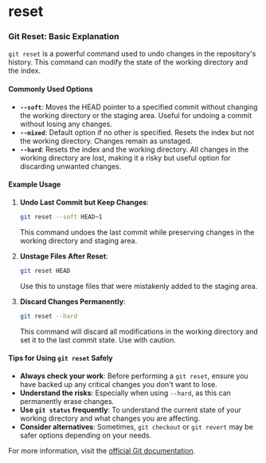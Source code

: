 # reset

### Git Reset: Basic Explanation

`git reset` is a powerful command used to undo changes in the repository's history. This command can modify the state of the working directory and the index.

#### Commonly Used Options

* **`--soft`**: Moves the HEAD pointer to a specified commit without changing the working directory or the staging area. Useful for undoing a commit without losing any changes.
* **`--mixed`**: Default option if no other is specified. Resets the index but not the working directory. Changes remain as unstaged.
* **`--hard`**: Resets the index and the working directory. All changes in the working directory are lost, making it a risky but useful option for discarding unwanted changes.

#### Example Usage

1.  **Undo Last Commit but Keep Changes**:

    ```bash
    git reset --soft HEAD~1
    ```

    This command undoes the last commit while preserving changes in the working directory and staging area.
2.  **Unstage Files After Reset**:

    ```bash
    git reset HEAD
    ```

    Use this to unstage files that were mistakenly added to the staging area.
3.  **Discard Changes Permanently**:

    ```bash
    git reset --hard
    ```

    This command will discard all modifications in the working directory and set it to the last commit state. Use with caution.

#### Tips for Using `git reset` Safely

* **Always check your work**: Before performing a `git reset`, ensure you have backed up any critical changes you don't want to lose.
* **Understand the risks**: Especially when using `--hard`, as this can permanently erase changes.
* **Use `git status` frequently**: To understand the current state of your working directory and what changes you are affecting.
* **Consider alternatives**: Sometimes, `git checkout` or `git revert` may be safer options depending on your needs.

For more information, visit the [official Git documentation](https://git-scm.com/docs/git-reset).
